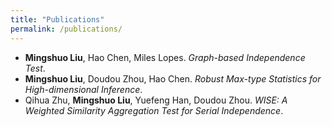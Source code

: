 ```yaml
---
title: "Publications"
permalink: /publications/
---
```


- **Mingshuo Liu**, Hao Chen, Miles Lopes. *Graph-based Independence Test*. 
- **Mingshuo Liu**, Doudou Zhou, Hao Chen. *Robust Max-type Statistics for High-dimensional Inference*. 
- Qihua Zhu, **Mingshuo Liu**, Yuefeng Han, Doudou Zhou. *WISE: A Weighted Similarity Aggregation Test for Serial Independence*.
